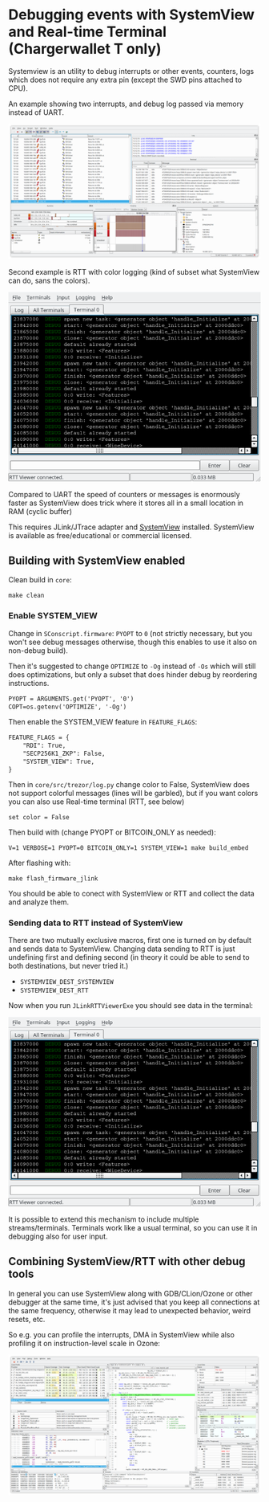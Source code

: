 # Debugging events with SystemView and Real-time Terminal (Chargerwallet T only)

Systemview is an utility to debug interrupts or other events, counters, logs
which does not require any extra pin (except the SWD pins attached to CPU).

An example showing two interrupts, and debug log passed via memory instead of UART.

![SystemView](SystemView_debug_interrupts.png)

Second example is RTT with color logging (kind of subset what SystemView can do,
sans the colors).

![Realtime Terminal](RTTViewer_20201215_165241.png)

Compared to UART the speed of counters or messages is enormously faster as SystemView
does trick where it stores all in a small location in RAM (cyclic buffer)

This requires JLink/JTrace adapter and [SystemView](https://www.segger.com/products/development-tools/systemview/)
installed. SystemView is available as free/educational or commercial licensed.

## Building with SystemView enabled

Clean build in `core`:

    make clean

### Enable SYSTEM_VIEW

Change in `SConscript.firmware`: `PYOPT` to `0` (not strictly necessary, but you won't see
debug messages otherwise, though this enables to use it also on non-debug build).

Then it's suggested to change `OPTIMIZE` to `-Og` instead of `-Os` which will still
does optimizations, but only a subset that does hinder debug by reordering
instructions.

    PYOPT = ARGUMENTS.get('PYOPT', '0')
    COPT=os.getenv('OPTIMIZE', '-Og')

Then enable the SYSTEM_VIEW feature in `FEATURE_FLAGS`:

    FEATURE_FLAGS = {
        "RDI": True,
        "SECP256K1_ZKP": False,
        "SYSTEM_VIEW": True,
    }


Then in `core/src/trezor/log.py` change color to False, SystemView does not support
colorful messages (lines will be garbled), but if you want colors you can also use
Real-time terminal (RTT, see below)

    set color = False

Then build with (change PYOPT or BITCOIN_ONLY as needed):

    V=1 VERBOSE=1 PYOPT=0 BITCOIN_ONLY=1 SYSTEM_VIEW=1 make build_embed

After flashing with:

    make flash_firmware_jlink

You should be able to conect with SystemView or RTT and collect the data and analyze
them.

### Sending data to RTT instead of SystemView

There are two mutually exclusive macros, first one is turned on by default and sends
data to SystemView. Changing data sending to RTT is just undefining first and defining
second (in theory it could be able to send to both destinations, but never tried it.)

  * `SYSTEMVIEW_DEST_SYSTEMVIEW`
  * `SYSTEMVIEW_DEST_RTT`

Now when you run `JLinkRTTViewerExe` you should see data in the terminal:

![Realtime Terminal](RTTViewer_20201215_165241.png)

It is possible to extend this mechanism to include multiple streams/terminals.
Terminals work like a usual terminal, so you can use it in debugging also for
user input.

## Combining SystemView/RTT with other debug tools

In general you can use SystemView along with GDB/CLion/Ozone or other debugger at the
same time, it's just advised that you keep all connections at the same frequency,
otherwise it may lead to unexpected behavior, weird resets, etc.

So e.g. you can profile the interrupts, DMA in SystemView while also profiling it on
instruction-level scale in Ozone:

![Ozone ETM trace with code profile](Ozone_ETM_trace_code_profiling.png)
